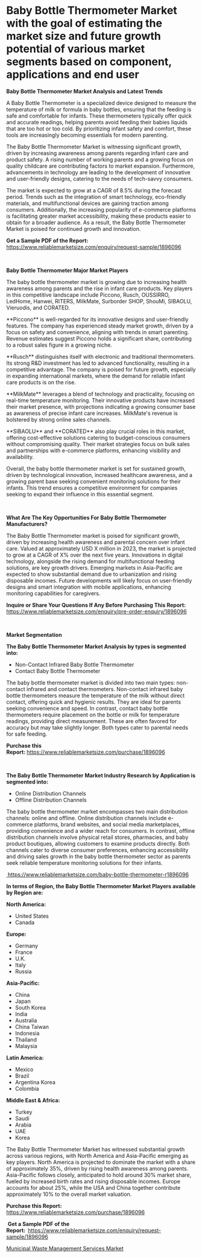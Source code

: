 <p><h1>Baby Bottle Thermometer Market with the goal of estimating the market size and future growth potential of various market segments based on component, applications and end user</h1></p><p><strong>Baby Bottle Thermometer Market Analysis and Latest Trends</strong></p>
<p><p>A Baby Bottle Thermometer is a specialized device designed to measure the temperature of milk or formula in baby bottles, ensuring that the feeding is safe and comfortable for infants. These thermometers typically offer quick and accurate readings, helping parents avoid feeding their babies liquids that are too hot or too cold. By prioritizing infant safety and comfort, these tools are increasingly becoming essentials for modern parenting.</p><p>The Baby Bottle Thermometer Market is witnessing significant growth, driven by increasing awareness among parents regarding infant care and product safety. A rising number of working parents and a growing focus on quality childcare are contributing factors to market expansion. Furthermore, advancements in technology are leading to the development of innovative and user-friendly designs, catering to the needs of tech-savvy consumers.</p><p>The market is expected to grow at a CAGR of 8.5% during the forecast period. Trends such as the integration of smart technology, eco-friendly materials, and multifunctional devices are gaining traction among consumers. Additionally, the increasing popularity of e-commerce platforms is facilitating greater market accessibility, making these products easier to obtain for a broader audience. As a result, the Baby Bottle Thermometer Market is poised for continued growth and innovation.</p></p>
<p><strong>Get a Sample PDF of the Report:&nbsp;</strong> <a href="https://www.reliablemarketsize.com/enquiry/request-sample/1896096?utm_campaign=1143&utm_medium=2&utm_source=Github&utm_content=ia&utm_term=13012025&utm_id=baby-bottle-thermometer">https://www.reliablemarketsize.com/enquiry/request-sample/1896096</a></p>
<p>&nbsp;</p>
<p><strong>Baby Bottle Thermometer Major Market Players</strong></p>
<p><p>The baby bottle thermometer market is growing due to increasing health awareness among parents and the rise in infant care products. Key players in this competitive landscape include Piccono, Rusch, OUSSIRRO, LedHome, Hanwei, RITERS, MilkMate, Surborder SHOP, ShouMi, SIBAOLU, Vieruodis, and CORATED.</p><p>**Piccono** is well-regarded for its innovative designs and user-friendly features. The company has experienced steady market growth, driven by a focus on safety and convenience, aligning with trends in smart parenting. Revenue estimates suggest Piccono holds a significant share, contributing to a robust sales figure in a growing niche.</p><p>**Rusch** distinguishes itself with electronic and traditional thermometers. Its strong R&D investment has led to advanced functionality, resulting in a competitive advantage. The company is poised for future growth, especially in expanding international markets, where the demand for reliable infant care products is on the rise. </p><p>**MilkMate** leverages a blend of technology and practicality, focusing on real-time temperature monitoring. Their innovative products have increased their market presence, with projections indicating a growing consumer base as awareness of precise infant care increases. MilkMate's revenue is bolstered by strong online sales channels.</p><p>**SIBAOLU** and **CORATED** also play crucial roles in this market, offering cost-effective solutions catering to budget-conscious consumers without compromising quality. Their market strategies focus on bulk sales and partnerships with e-commerce platforms, enhancing visibility and availability.</p><p>Overall, the baby bottle thermometer market is set for sustained growth, driven by technological innovation, increased healthcare awareness, and a growing parent base seeking convenient monitoring solutions for their infants. This trend ensures a competitive environment for companies seeking to expand their influence in this essential segment.</p></p>
<p>&nbsp;</p>
<p><strong>What Are The Key Opportunities For Baby Bottle Thermometer Manufacturers?</strong></p>
<p><p>The Baby Bottle Thermometer market is poised for significant growth, driven by increasing health awareness and parental concern over infant care. Valued at approximately USD X million in 2023, the market is projected to grow at a CAGR of X% over the next five years. Innovations in digital technology, alongside the rising demand for multifunctional feeding solutions, are key growth drivers. Emerging markets in Asia-Pacific are expected to show substantial demand due to urbanization and rising disposable incomes. Future developments will likely focus on user-friendly designs and smart integration with mobile applications, enhancing monitoring capabilities for caregivers.</p></p>
<p><strong>Inquire or Share Your Questions If Any Before Purchasing This Report:</strong> <a href="https://www.reliablemarketsize.com/enquiry/pre-order-enquiry/1896096?utm_campaign=1143&utm_medium=2&utm_source=Github&utm_content=ia&utm_term=13012025&utm_id=baby-bottle-thermometer">https://www.reliablemarketsize.com/enquiry/pre-order-enquiry/1896096</a></p>
<p>&nbsp;</p>
<p><strong>Market Segmentation</strong></p>
<p><strong>The Baby Bottle Thermometer Market Analysis by types is segmented into:</strong></p>
<p><ul><li>Non-Contact Infrared Baby Bottle Thermometer</li><li>Contact Baby Bottle Thermometer</li></ul></p>
<p><p>The baby bottle thermometer market is divided into two main types: non-contact infrared and contact thermometers. Non-contact infrared baby bottle thermometers measure the temperature of the milk without direct contact, offering quick and hygienic results. They are ideal for parents seeking convenience and speed. In contrast, contact baby bottle thermometers require placement on the bottle or milk for temperature readings, providing direct measurement. These are often favored for accuracy but may take slightly longer. Both types cater to parental needs for safe feeding.</p></p>
<p><strong>Purchase this Report:&nbsp;</strong><a href="https://www.reliablemarketsize.com/purchase/1896096?utm_campaign=1143&utm_medium=2&utm_source=Github&utm_content=ia&utm_term=13012025&utm_id=baby-bottle-thermometer">https://www.reliablemarketsize.com/purchase/1896096</a></p>
<p>&nbsp;</p>
<p><strong>The Baby Bottle Thermometer Market Industry Research by Application is segmented into:</strong></p>
<p><ul><li>Online Distribution Channels</li><li>Offline Distribution Channels</li></ul></p>
<p><p>The baby bottle thermometer market encompasses two main distribution channels: online and offline. Online distribution channels include e-commerce platforms, brand websites, and social media marketplaces, providing convenience and a wider reach for consumers. In contrast, offline distribution channels involve physical retail stores, pharmacies, and baby product boutiques, allowing customers to examine products directly. Both channels cater to diverse consumer preferences, enhancing accessibility and driving sales growth in the baby bottle thermometer sector as parents seek reliable temperature monitoring solutions for their infants.</p></p>
<p><a href="https://www.reliablemarketsize.com/baby-bottle-thermometer-r1896096?utm_campaign=1143&utm_medium=2&utm_source=Github&utm_content=ia&utm_term=13012025&utm_id=baby-bottle-thermometer">&nbsp;https://www.reliablemarketsize.com/baby-bottle-thermometer-r1896096</a></p>
<p><strong>In terms of Region, the Baby Bottle Thermometer Market Players available by Region are:</strong></p>
<p>
    <p> <strong> North America: </strong>
        <ul>
            <li>United States</li>
            <li>Canada</li>
        </ul>
        </p> 
    <p> <strong> Europe: </strong>
        <ul>
            <li>Germany</li>
            <li>France</li>
            <li>U.K.</li>
            <li>Italy</li>
            <li>Russia</li>
        </ul>
        </p> 
    <p> <strong> Asia-Pacific: </strong>
        <ul>
            <li>China</li>
            <li>Japan</li>
            <li>South Korea</li>
            <li>India</li>
            <li>Australia</li>
            <li>China Taiwan</li>
            <li>Indonesia</li>
            <li>Thailand</li>
            <li>Malaysia</li>
        </ul>
        </p> 
    <p> <strong> Latin America: </strong>
        <ul>
            <li>Mexico</li>
            <li>Brazil</li>
            <li>Argentina Korea</li>
            <li>Colombia</li>
        </ul>
        </p> 
    <p> <strong> Middle East & Africa: </strong>
        <ul>
            <li>Turkey</li>
            <li>Saudi</li>
            <li>Arabia</li>
            <li>UAE</li>
            <li>Korea</li>
        </ul>
    </p>
    </p>
<p><p>The Baby Bottle Thermometer Market has witnessed substantial growth across various regions, with North America and Asia-Pacific emerging as key players. North America is projected to dominate the market with a share of approximately 35%, driven by rising health awareness among parents. Asia-Pacific follows closely, anticipated to hold around 30% market share, fueled by increased birth rates and rising disposable incomes. Europe accounts for about 25%, while the USA and China together contribute approximately 10% to the overall market valuation.</p></p>
<p><strong>Purchase this Report: </strong><a href="https://www.reliablemarketsize.com/purchase/1896096?utm_campaign=1143&utm_medium=2&utm_source=Github&utm_content=ia&utm_term=13012025&utm_id=baby-bottle-thermometer">https://www.reliablemarketsize.com/purchase/1896096</a></p>
<p>&nbsp;<strong>Get a Sample PDF of the Report:&nbsp;&nbsp;</strong><a href="https://www.reliablemarketsize.com/enquiry/request-sample/1896096?utm_campaign=1143&utm_medium=2&utm_source=Github&utm_content=ia&utm_term=13012025&utm_id=baby-bottle-thermometer">https://www.reliablemarketsize.com/enquiry/request-sample/1896096</a></p>
<p><strong></strong></p>
<p><p><a href="https://github.com/castoriffic/Market-Research-Report-List-5/blob/main/municipal-waste-management-services-market.md?utm_campaign=1143&utm_medium=2&utm_source=Github&utm_content=ia&utm_term=13012025&utm_id=baby-bottle-thermometer">Municipal Waste Management Services Market</a></p></p>